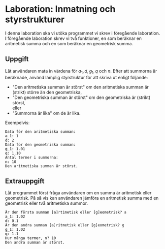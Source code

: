 # Laboration: Inmatning och styrstrukturer

I denna laboration ska vi utöka programmet vi skrev i föregående laboration.
I föregående laboration skrev vi två funktioner, en som beräknar en aritmetisk 
summa och en som beräknar en geometrisk summa.


## Uppgift

Låt användaren mata in värdena för $a_1, d, g_1, q$ och $n$. Efter att summorna 
är beräknade, använd lämplig styrstruktur för att skriva ut enligt följande:

- "Den aritmetiska summan är störst" om den aritmetiska summan är (strikt) 
  större än den geometriska,
- "Den geometriska summan är störst" om den geometriska är (strikt) störst,  
  eller
- "Summorna är lika" om de är lika.

Exempelvis:
```
Data för den aritmetiska summan:
a_1: 1
d: 2
Data för den geometriska summan:
g_1: 1.01
q: 1.10
Antal termer i summorna:
n: 10
Den aritmetiska summan är störst.
```


## Extrauppgift

Låt programmet först fråga användaren om en summa är aritmetisk eller 
geometrisk. På så vis kan användaren jämföra en aritmetisk summa med en 
geometrisk eller två aritmetiska summor.
```
Är den första summan [a]rtimetisk eller [g]eometrisk? a
a_1: 1.02
d: 0.1
Är den andra summan [a]ritmetisk eller [g]eometrisk? g
g_1: 1.02
q: 1.1
Hur många termer, n? 10
Den andra summan är störst.
```
